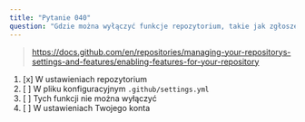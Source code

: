 ```yaml
---
title: "Pytanie 040"
question: "Gdzie można wyłączyć funkcje repozytorium, takie jak zgłoszenia (issues), wiki lub projekty w repozytorium, którego jesteś właścicielem?"
---
```



> https://docs.github.com/en/repositories/managing-your-repositorys-settings-and-features/enabling-features-for-your-repository
1. [x] W ustawieniach repozytorium
1. [ ] W pliku konfiguracyjnym `.github/settings.yml`
1. [ ] Tych funkcji nie można wyłączyć
1. [ ] W ustawieniach Twojego konta
